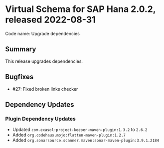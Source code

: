 # Virtual Schema for SAP Hana 2.0.2, released 2022-08-31

Code name: Upgrade dependencies

## Summary

This release upgrades dependencies.

## Bugfixes

* #27: Fixed broken links checker

## Dependency Updates

### Plugin Dependency Updates

* Updated `com.exasol:project-keeper-maven-plugin:1.3.2` to `2.6.2`
* Added `org.codehaus.mojo:flatten-maven-plugin:1.2.7`
* Added `org.sonarsource.scanner.maven:sonar-maven-plugin:3.9.1.2184`
